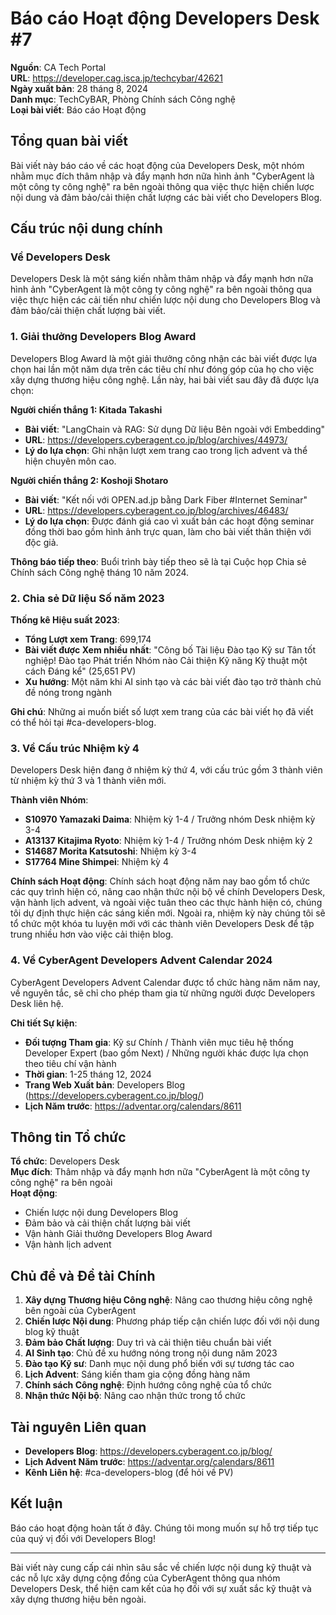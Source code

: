 # Báo cáo Hoạt động Developers Desk #7

**Nguồn**: CA Tech Portal  
**URL**: https://developer.cag.isca.jp/techcybar/42621  
**Ngày xuất bản**: 28 tháng 8, 2024  
**Danh mục**: TechCyBAR, Phòng Chính sách Công nghệ  
**Loại bài viết**: Báo cáo Hoạt động

## Tổng quan bài viết

Bài viết này báo cáo về các hoạt động của Developers Desk, một nhóm nhằm mục đích thâm nhập và đẩy mạnh hơn nữa hình ảnh "CyberAgent là một công ty công nghệ" ra bên ngoài thông qua việc thực hiện chiến lược nội dung và đảm bảo/cải thiện chất lượng các bài viết cho Developers Blog.

## Cấu trúc nội dung chính

### Về Developers Desk

Developers Desk là một sáng kiến nhằm thâm nhập và đẩy mạnh hơn nữa hình ảnh "CyberAgent là một công ty công nghệ" ra bên ngoài thông qua việc thực hiện các cải tiến như chiến lược nội dung cho Developers Blog và đảm bảo/cải thiện chất lượng bài viết.

### 1. Giải thưởng Developers Blog Award

Developers Blog Award là một giải thưởng công nhận các bài viết được lựa chọn hai lần một năm dựa trên các tiêu chí như đóng góp của họ cho việc xây dựng thương hiệu công nghệ. Lần này, hai bài viết sau đây đã được lựa chọn:

**Người chiến thắng 1: Kitada Takashi**
- **Bài viết**: "LangChain và RAG: Sử dụng Dữ liệu Bên ngoài với Embedding"
- **URL**: https://developers.cyberagent.co.jp/blog/archives/44973/
- **Lý do lựa chọn**: Ghi nhận lượt xem trang cao trong lịch advent và thể hiện chuyên môn cao.

**Người chiến thắng 2: Koshoji Shotaro**
- **Bài viết**: "Kết nối với OPEN.ad.jp bằng Dark Fiber #Internet Seminar"
- **URL**: https://developers.cyberagent.co.jp/blog/archives/46483/
- **Lý do lựa chọn**: Được đánh giá cao vì xuất bản các hoạt động seminar đồng thời bao gồm hình ảnh trực quan, làm cho bài viết thân thiện với độc giả.

**Thông báo tiếp theo**: Buổi trình bày tiếp theo sẽ là tại Cuộc họp Chia sẻ Chính sách Công nghệ tháng 10 năm 2024.

### 2. Chia sẻ Dữ liệu Số năm 2023

**Thống kê Hiệu suất 2023**:
- **Tổng Lượt xem Trang**: 699,174
- **Bài viết được Xem nhiều nhất**: "Công bố Tài liệu Đào tạo Kỹ sư Tân tốt nghiệp! Đào tạo Phát triển Nhóm nào Cải thiện Kỹ năng Kỹ thuật một cách Đáng kể" (25,651 PV)
- **Xu hướng**: Một năm khi AI sinh tạo và các bài viết đào tạo trở thành chủ đề nóng trong ngành

**Ghi chú**: Những ai muốn biết số lượt xem trang của các bài viết họ đã viết có thể hỏi tại #ca-developers-blog.

### 3. Về Cấu trúc Nhiệm kỳ 4

Developers Desk hiện đang ở nhiệm kỳ thứ 4, với cấu trúc gồm 3 thành viên từ nhiệm kỳ thứ 3 và 1 thành viên mới.

**Thành viên Nhóm**:
- **S10970 Yamazaki Daima**: Nhiệm kỳ 1-4 / Trưởng nhóm Desk nhiệm kỳ 3-4
- **A13137 Kitajima Ryoto**: Nhiệm kỳ 1-4 / Trưởng nhóm Desk nhiệm kỳ 2  
- **S14687 Morita Katsutoshi**: Nhiệm kỳ 3-4
- **S17764 Mine Shimpei**: Nhiệm kỳ 4

**Chính sách Hoạt động**: Chính sách hoạt động năm nay bao gồm tổ chức các quy trình hiện có, nâng cao nhận thức nội bộ về chính Developers Desk, vận hành lịch advent, và ngoài việc tuân theo các thực hành hiện có, chúng tôi dự định thực hiện các sáng kiến mới. Ngoài ra, nhiệm kỳ này chúng tôi sẽ tổ chức một khóa tu luyện mới với các thành viên Developers Desk để tập trung nhiều hơn vào việc cải thiện blog.

### 4. Về CyberAgent Developers Advent Calendar 2024

CyberAgent Developers Advent Calendar được tổ chức hàng năm năm nay, về nguyên tắc, sẽ chỉ cho phép tham gia từ những người được Developers Desk liên hệ.

**Chi tiết Sự kiện**:
- **Đối tượng Tham gia**: Kỹ sư Chính / Thành viên mục tiêu hệ thống Developer Expert (bao gồm Next) / Những người khác được lựa chọn theo tiêu chí vận hành
- **Thời gian**: 1-25 tháng 12, 2024
- **Trang Web Xuất bản**: Developers Blog (https://developers.cyberagent.co.jp/blog/)
- **Lịch Năm trước**: https://adventar.org/calendars/8611

## Thông tin Tổ chức

**Tổ chức**: Developers Desk  
**Mục đích**: Thâm nhập và đẩy mạnh hơn nữa "CyberAgent là một công ty công nghệ" ra bên ngoài  
**Hoạt động**:
- Chiến lược nội dung Developers Blog
- Đảm bảo và cải thiện chất lượng bài viết
- Vận hành Giải thưởng Developers Blog Award
- Vận hành lịch advent

## Chủ đề và Đề tài Chính

1. **Xây dựng Thương hiệu Công nghệ**: Nâng cao thương hiệu công nghệ bên ngoài của CyberAgent
2. **Chiến lược Nội dung**: Phương pháp tiếp cận chiến lược đối với nội dung blog kỹ thuật
3. **Đảm bảo Chất lượng**: Duy trì và cải thiện tiêu chuẩn bài viết
4. **AI Sinh tạo**: Chủ đề xu hướng nóng trong nội dung năm 2023
5. **Đào tạo Kỹ sư**: Danh mục nội dung phổ biến với sự tương tác cao
6. **Lịch Advent**: Sáng kiến tham gia cộng đồng hàng năm
7. **Chính sách Công nghệ**: Định hướng công nghệ của tổ chức
8. **Nhận thức Nội bộ**: Nâng cao nhận thức trong tổ chức

## Tài nguyên Liên quan

- **Developers Blog**: https://developers.cyberagent.co.jp/blog/
- **Lịch Advent Năm trước**: https://adventar.org/calendars/8611
- **Kênh Liên hệ**: #ca-developers-blog (để hỏi về PV)

## Kết luận

Báo cáo hoạt động hoàn tất ở đây. Chúng tôi mong muốn sự hỗ trợ tiếp tục của quý vị đối với Developers Blog!

---

Bài viết này cung cấp cái nhìn sâu sắc về chiến lược nội dung kỹ thuật và các nỗ lực xây dựng cộng đồng của CyberAgent thông qua nhóm Developers Desk, thể hiện cam kết của họ đối với sự xuất sắc kỹ thuật và xây dựng thương hiệu bên ngoài.
